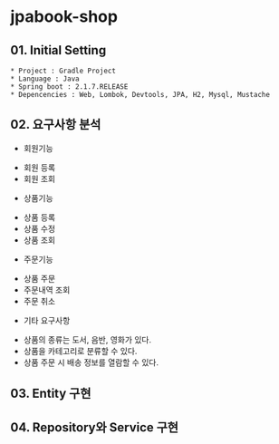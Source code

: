 # jpabook-shop

## 01. Initial Setting

```
* Project : Gradle Project
* Language : Java
* Spring boot : 2.1.7.RELEASE
* Depencencies : Web, Lombok, Devtools, JPA, H2, Mysql, Mustache
```

## 02. 요구사항 분석

* 회원기능
 - 회원 등록
 - 회원 조회

* 상품기능
 - 상품 등록
 - 상품 수정
 - 상품 조회

* 주문기능
 - 상품 주문
 - 주문내역 조회
 - 주문 취소

* 기타 요구사항
 - 상품의 종류는 도서, 음반, 영화가 있다.
 - 상품을 카테고리로 분류할 수 있다.
 - 상품 주문 시 배송 정보를 열람할 수 있다.


## 03. Entity 구현


## 04. Repository와 Service 구현

